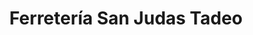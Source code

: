 ---
title: "Ferretería San Judas Tadeo"
url: /ciudad-guayana-puerto-ordaz/ferreteria-san-judas-tadeo/
shop: Eisenwaren
---